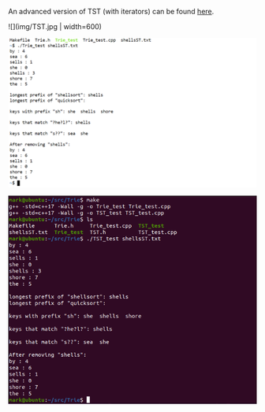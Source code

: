 An advanced version of TST (with iterators) can be found [here](https://github.com/How-u-doing/DataStructures/blob/master/Searching/TreeMap/TST.h).

![](img/TST.jpg | width=600)

![](img/Trie_test.png)

![](img/TST_test.png)
